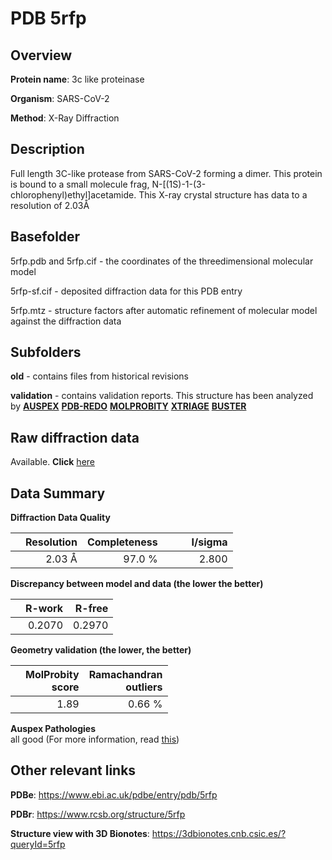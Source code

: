 # PDB 5rfp

## Overview

**Protein name**: 3c like proteinase

**Organism**: SARS-CoV-2

**Method**: X-Ray Diffraction

## Description

Full length 3C-like protease from SARS-CoV-2 forming a dimer. This protein is bound to a small molecule frag, N-[(1S)-1-(3-chlorophenyl)ethyl]acetamide. This X-ray crystal structure has data to a resolution of 2.03Å

## Basefolder

5rfp.pdb and 5rfp.cif - the coordinates of the threedimensional molecular model

5rfp-sf.cif - deposited diffraction data for this PDB entry

5rfp.mtz - structure factors after automatic refinement of molecular model against the diffraction data

## Subfolders



**old** - contains files from historical revisions

**validation** - contains validation reports. This structure has been analyzed by [**AUSPEX**](https://github.com/thorn-lab/coronavirus_structural_task_force/tree/master/pdb/3c_like_proteinase/SARS-CoV-2/5rfp/validation/auspex) [**PDB-REDO**](https://github.com/thorn-lab/coronavirus_structural_task_force/tree/master/pdb/3c_like_proteinase/SARS-CoV-2/5rfp/validation/pdb-redo) [**MOLPROBITY**](https://github.com/thorn-lab/coronavirus_structural_task_force/tree/master/pdb/3c_like_proteinase/SARS-CoV-2/5rfp/validation/molprobity) [**XTRIAGE**](https://github.com/thorn-lab/coronavirus_structural_task_force/blob/master/pdb/3c_like_proteinase/SARS-CoV-2/5rfp/validation/Xtriage_output.log) [**BUSTER**](https://www.globalphasing.com/buster/wiki/index.cgi?Covid19Pdb5RFP) 



## Raw diffraction data

Available. **Click** [here](https://zenodo.org/record/3731502) 

## Data Summary
**Diffraction Data Quality**

|   | Resolution | Completeness| I/sigma |
|---|-------------:|----------------:|--------------:|
|   |2.03 Å|97.0  %|<img width=50/>2.800|

**Discrepancy between model and data (the lower the better)**

|   | **R-work**| **R-free**   
|---|-------------:|----------------:|           
||  0.2070|  0.2970|

**Geometry validation (the lower, the better)**

|   |**MolProbity<br>score**| **Ramachandran<br>outliers** 
|---|-------------:|----------------:|
||  1.89|  0.66 %|

**Auspex Pathologies**<br> all good (For more information, read [this](https://github.com/thorn-lab/coronavirus_structural_task_force/blob/master/pdb/3c_like_proteinase/SARS-CoV-2/5rfp/validation/auspex/5rfp_auspex_comments.txt))

 



## Other relevant links 
**PDBe**:  https://www.ebi.ac.uk/pdbe/entry/pdb/5rfp
 
**PDBr**: https://www.rcsb.org/structure/5rfp 

**Structure view with 3D Bionotes**: https://3dbionotes.cnb.csic.es/?queryId=5rfp

